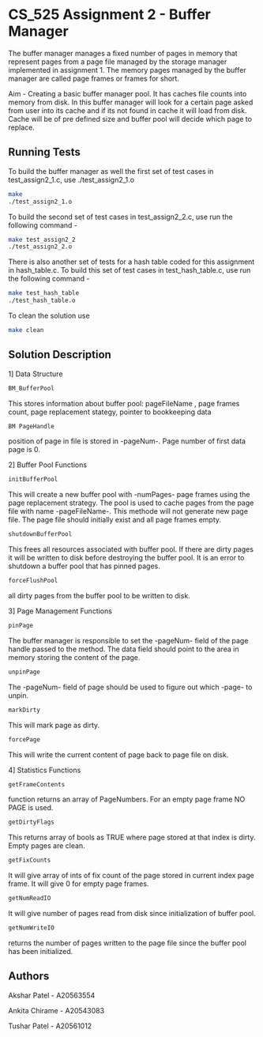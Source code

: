 
# CS_525 Assignment 2 - Buffer Manager


The buffer manager manages a fixed number of
pages in memory that represent pages from a page file managed by the storage manager implemented in assignment 1. The memory pages managed by the buffer manager are called page frames or frames for short.

Aim - Creating a basic buffer manager pool. It has caches file counts into memory from disk. In this buffer manager will look for a certain page asked from user into its cache and if its not found in cache it will load from disk. Cache will be of pre defined size and buffer pool will decide which page to replace. 
## Running Tests

To build the buffer manager as well the first set of test cases in test_assign2_1.c, use
./test_assign2_1.o
```bash
make
./test_assign2_1.o
```
To build the second set of test cases in test_assign2_2.c, use run the following command -
```bash
make test_assign2_2
./test_assign2_2.o
```
There is also another set of tests for a hash table coded for this assignment in hash_table.c. To build this set of test cases in test_hash_table.c, use run the following command - 

```bash
make test_hash_table
./test_hash_table.o
```
To clean the solution use
```bash
make clean
```

## Solution Description
1] Data Structure
```bash
BM_BufferPool
```
This stores information about buffer pool: pageFileName
, page frames count, page replacement stategy, pointer to bookkeeping data

```bash
BM PageHandle
```
position of page in file is stored in -pageNum-. Page number of first data page is 0. 

2] Buffer Pool Functions
```bash
initBufferPool
```
This will create a new buffer pool with -numPages- page frames using the page replacement
strategy. The pool is used to cache pages from the page file with name -pageFileName-.
This methode will not generate new page file. The page file should initially exist and all page frames empty.


```bash
shutdownBufferPool
```
This frees all resources associated with buffer pool. If there are dirty pages it will be written to disk before destroying the buffer pool. It is an error to shutdown a buffer pool that has pinned pages.


```bash
forceFlushPool 
```
all dirty pages from the buffer pool to be written to disk.

3] Page Management Functions
```bash
pinPage
```
The buffer manager is responsible to set the
-pageNum- field of the page handle passed to the method. The data field should point to the area in memory storing the content of the page.

```bash
unpinPage
```
The -pageNum- field of page should be used to figure out which -page- to unpin.
```bash
markDirty
```
This will mark page as dirty.
```bash
forcePage 
```
This will write the current content of page back to page file on disk.

4] Statistics Functions
```bash
getFrameContents
```
function returns an array of PageNumbers. For an empty page frame NO PAGE is used.
```bash
getDirtyFlags
```
This returns array of bools as TRUE where page stored at that index is dirty. Empty pages are clean.
```bash
getFixCounts
```
 It will give array of ints of fix count of the page stored in current index page frame. It will give 0 for empty page frames.
```bash
getNumReadIO
```
It will give number of pages read from disk since initialization of buffer pool.
```bash
getNumWriteIO
```
returns the number of pages written to the page file since the buffer pool has been
initialized.


## Authors



Akshar Patel - A20563554

Ankita Chirame - A20543083

Tushar Patel - A20561012